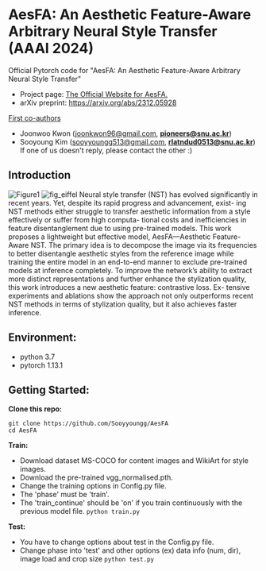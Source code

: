 # AesFA: An Aesthetic Feature-Aware Arbitrary Neural Style Transfer (AAAI 2024)
Official Pytorch code for "AesFA: An Aesthetic Feature-Aware Arbitrary Neural Style Transfer" <br/>

- Project page: [The Official Website for AesFA.](https://aesfa-nst.github.io/AesFA/)
- arXiv preprint: <https://arxiv.org/abs/2312.05928>

<u>First co-authors</u>
- Joonwoo Kwon (joonkwon96@gmail.com, **pioneers@snu.ac.kr**)<br/>
- Sooyoung Kim (sooyyoungg513@gmail.com, **rlatndud0513@snu.ac.kr**) <br/>
If one of us doesn't reply, please contact the other :)

## Introduction
![Figure1](https://github.com/Sooyyoungg/AesFA/assets/43199011/e9eca171-3bc6-49fc-9677-75020c2d596d)
![fig_eiffel](https://github.com/Sooyyoungg/AesFA/assets/43199011/d50e5142-1af3-4f3b-aeb7-2430c2aa7446)
Neural style transfer (NST) has evolved significantly in recent years. Yet, despite its rapid progress and advancement, exist- ing NST methods either struggle to transfer aesthetic information from a style effectively or suffer from high computa- tional costs and inefficiencies in feature disentanglement due to using pre-trained models. This work proposes a lightweight but effective model, AesFA—Aesthetic Feature-Aware NST. The primary idea is to decompose the image via its frequencies to better disentangle aesthetic styles from the reference image while training the entire model in an end-to-end manner to exclude pre-trained models at inference completely. To improve the network’s ability to extract more distinct representations and further enhance the stylization quality, this work introduces a new aesthetic feature: contrastive loss. Ex- tensive experiments and ablations show the approach not only outperforms recent NST methods in terms of stylization quality, but it also achieves faster inference.


## Environment:
- python 3.7
- pytorch 1.13.1

## Getting Started:
**Clone this repo:**
```
git clone https://github.com/Sooyyoungg/AesFA
cd AesFA
```

**Train:**
- Download dataset MS-COCO for content images and WikiArt for style images.
- Download the pre-trained vgg_normalised.pth.
- Change the training options in Config.py file.
- The 'phase' must be 'train'.
- The 'train_continue' should be 'on' if you train continuously with the previous model file.
```python train.py```

**Test:**
- You have to change options about test in the Config.py file.
- Change phase into 'test' and other options (ex) data info (num, dir), image load and crop size
```python test.py```

